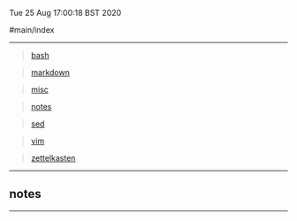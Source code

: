 Tue 25 Aug 17:00:18 BST 2020

#main/index

___

> [bash](/home/pi/Documents/notesystem/bash-index.md)

> [markdown](/home/pi/Documents/notesystem/hypertext.md)

> [misc](/home/pi/Documents/notesystem/misc-index.md)

> [notes](/home/pi/Documents/notesystem/notes-index.md)

> [sed](/home/pi/Documents/notesystem/sed-index.md)

> [vim](/home/pi/Documents/notesystem/vim-index.md)

> [zettelkasten](/home/pi/Documents/notesystem/zettelkasten-index.md)

___

## notes

___